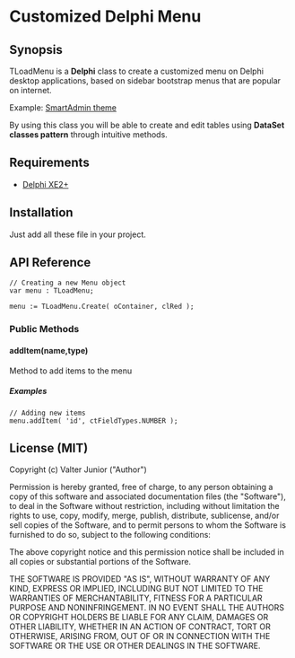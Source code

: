 # Customized Delphi Menu

## Synopsis
TLoadMenu is a **Delphi** class to create a customized menu on Delphi desktop applications, based on sidebar bootstrap menus that are popular on internet.

Example: [SmartAdmin theme](http://192.241.236.31/themes/preview/smartadmin/1.8.x/ajax/index.html#ajax/dashboard.html)

By using this class you will be able to create and edit tables using **DataSet classes pattern** through intuitive methods.

## Requirements

* [Delphi XE2+](https://www.embarcadero.com/products/delphi)

## Installation

Just add all these file in your project.

## API Reference

```delphi
// Creating a new Menu object
var menu : TLoadMenu;

menu := TLoadMenu.Create( oContainer, clRed );
```
### Public Methods

#### addItem(name,type)

Method to add items to the menu

##### Examples

```delphi
// Adding new items
menu.addItem( 'id', ctFieldTypes.NUMBER );
```

## License (MIT)

Copyright (c) Valter Junior ("Author")

Permission is hereby granted, free of charge, to any person obtaining a copy of this software and associated documentation files (the "Software"), to deal in the Software without restriction, including without limitation the rights to use, copy, modify, merge, publish, distribute, sublicense, and/or sell copies of the Software, and to permit persons to whom the Software is furnished to do so, subject to the following conditions:

The above copyright notice and this permission notice shall be included in all copies or substantial portions of the Software.

THE SOFTWARE IS PROVIDED "AS IS", WITHOUT WARRANTY OF ANY KIND, EXPRESS OR IMPLIED, INCLUDING BUT NOT LIMITED TO THE WARRANTIES OF MERCHANTABILITY, FITNESS FOR A PARTICULAR PURPOSE AND NONINFRINGEMENT. IN NO EVENT SHALL THE AUTHORS OR COPYRIGHT HOLDERS BE LIABLE FOR ANY CLAIM, DAMAGES OR OTHER LIABILITY, WHETHER IN AN ACTION OF CONTRACT, TORT OR OTHERWISE, ARISING FROM, OUT OF OR IN CONNECTION WITH THE SOFTWARE OR THE USE OR OTHER DEALINGS IN THE SOFTWARE.
